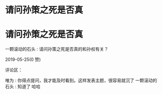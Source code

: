 # 请问孙策之死是否真

# 请问孙策之死是否真

一颗滚动的石头 : 请问孙策之死是否真的和孙权有关？

2019-05-25(0 赞)

评论区：

唯为 : 你得点提问，我才能及时看到。这样发表主题，很容易就沉了 一颗滚动的石头 : 知道了 哈哈